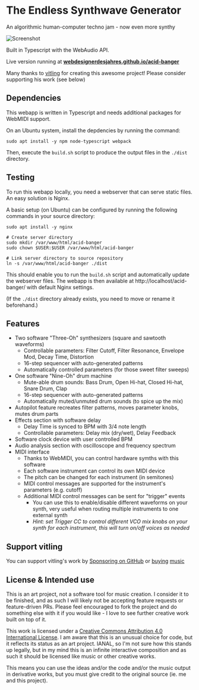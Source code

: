 # The Endless Synthwave Generator

An algorithmic human-computer techno jam - now even more synthy

![Screenshot](https://github.com/zykure/acid-banger/blob/main/preview.png?raw=true)

Built in Typescript with the WebAudio API.

Live version running at [**webdesignerdesjahres.github.io/acid-banger**](https://webdesignerdesjahres.github.io/acid-banger/)

Many thanks to [vitling](https://music.vitling.xyz) for creating this awesome project! Please consider supporting his work (see below)

## Dependencies

This webapp is written in Typescript and needs additional packages for WebMIDI support.

On an Ubuntu system, install the depdencies by running the command:
```
sudo apt install -y npm node-typescript webpack
```

Then, execute the `build.sh` script to produce the output files in the `./dist` directory.

## Testing

To run this webapp locally, you need a webserver that can serve static files. An easy solution is Nginx.

A basic setup (on Ubuntu) can be configured by running the following commands in your source directory:
```
sudo apt install -y nginx

# Create server directory
sudo mkdir /var/www/html/acid-banger
sudo chown $USER:$USER /var/www/html/acid-banger

# Link server directory to source repository
ln -s /var/www/html/acid-banger ./dist
```

This should enable you to run the `build.sh` script and automatically update the webserver files. The webapp is then available at http://localhost/acid-banger/ with default Nginx settings.

(If the `./dist` directory already exists, you need to move or rename it beforehand.)


## Features

* Two software "Three-Oh" synthesizers (square and sawtooth waveforms)
  * Controllable parameters: Filter Cutoff, Filter Resonance, Envelope Mod, Decay Time, Distortion
  * 16-step sequencer with auto-generated patterns
  * Automatically controlled parameters (for those sweet filter sweeps)
* One software "Nine-Oh" drum machine
  * Mute-able drum sounds: Bass Drum, Open Hi-hat, Closed Hi-hat, Snare Drum, Clap
  * 16-step sequencer with auto-generated patterns
  * Automatically muted/unmuted drum sounds (to spice up the mix)
* Autopilot feature recreates filter patterns, moves parameter knobs, mutes drum parts
* Effects section with software delay
  * Delay Time is synced to BPM with 3/4 note length
  * Controllable parameters: Delay mix (dry/wet), Delay Feedback
* Software clock device with user controlled BPM
* Audio analysis section with oscilloscope and frequency spectrum
* MIDI interface
  * Thanks to WebMIDI, you can control hardware symths with this software
  * Each software instrument can control its own MIDI device
  * The pitch can be changed for each instrument (in semitones)
  * MIDI control messages are supported for the instrument's parameters (e.g. cutoff)
  * Additional MIDI control messages can be sent for "trigger" events
    * You can use this to enable/disable different waveforms on your synth, very useful when routing multiple instruments to one external synth
    * _Hint: set Trigger CC to control different VCO mix knobs on your synth for each instrument, this will turn on/off voices as needed_


## Support vitling

You can support vitling's work by [Sponsoring on GitHub](https://github.com/sponsors/vitling) or [buying](https://music.vitling.xyz) [music](https://edgenetwork.bandcamp.com/album/edge001-spaceport-lounge-music)

## License & Intended use

This is an art project, not a software tool for music creation. I consider it to be finished, and as such I will likely not be accepting feature requests or feature-driven PRs. Please feel encouraged to fork the project and do something else with it if you would like - I love to see further creative work built on top of it.

This work is licensed under a [Creative Commons Attribution 4.0 International License](http://creativecommons.org/licenses/by/4.0/). I am aware that this is an unusual choice for code, but it reflects its status as an art project. IANAL, so I'm not sure how this stands up legally, but in my mind this is an infinite interactive composition and as such it should be licensed like music or other creative works.

This means you can use the ideas and/or the code and/or the music output in derivative works, but you must give credit to the original source (ie. me and this project).
